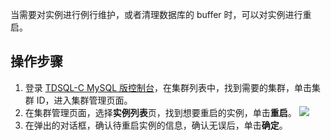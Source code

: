 
当需要对实例进行例行维护，或者清理数据库的 buffer 时，可以对实例进行重启。

## 操作步骤
1. 登录 [TDSQL-C MySQL 版控制台](https://console.cloud.tencent.com/cynosdb)，在集群列表中，找到需要的集群，单击集群 ID，进入集群管理页面。
2. 在集群管理页面，选择**实例列表**页，找到想要重启的实例，单击**重启**。
![](https://main.qcloudimg.com/raw/682e745708601da7d5f7be664caee96a.png)
3. 在弹出的对话框，确认待重启实例的信息，确认无误后，单击**确定**。

